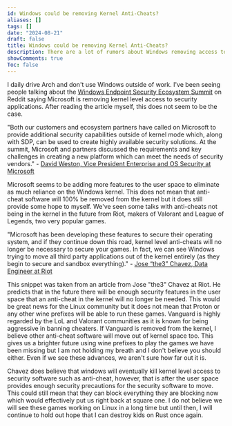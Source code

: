 ```yaml
---
id: Windows could be removing Kernel Anti-Cheats?
aliases: []
tags: []
date: "2024-08-21"
draft: false
title: Windows could be removing Kernel Anti-Cheats?
description: There are a lot of rumors about Windows removing access to Kernel level anti-cheats. We discuss these rumors in this article.
showComments: true
Toc: false
---
```


I daily drive Arch and don't use Windows outside of work. I've been seeing people talking about the [Windows Endpoint Security Ecosystem Summit](https://blogs.windows.com/windowsexperience/2024/09/12/taking-steps-that-drive-resiliency-and-security-for-windows-customers/) on Reddit saying Microsoft is removing kernel level access to security applications. After reading the article myself, this does not seem to be the case.

"Both our customers and ecosystem partners have called on Microsoft to provide additional security capabilities outside of kernel mode which, along with SDP, can be used to create highly available security solutions. At the summit, Microsoft and partners discussed the requirements and key challenges in creating a new platform which can meet the needs of security vendors." - [David Weston, Vice President Enterprise and OS Security at Microsoft](https://blogs.windows.com/windowsexperience/2024/09/12/taking-steps-that-drive-resiliency-and-security-for-windows-customers/)

Microsoft seems to be adding more features to the user space to eliminate as much reliance on the Windows kernel. This does not mean that anti-cheat software will 100% be removed from the kernel but it does still provide some hope to myself. We've seen some talks with anti-cheats not being in the kernel in the future from Riot, makers of Valorant and League of Legends, two very popular games.

"Microsoft has been developing these features to secure their operating system, and if they continue down this road, kernel level anti-cheats will no longer be necessary to secure your games. In fact, we can see Windows trying to move all third party applications out of the kernel entirely (as they begin to secure and sandbox everything)." - [Jose “the3” Chavez, Data Engineer at Riot](https://x.com/VALORANT/status/1837162362282946893)

This snippet was taken from an article from Jose "the3" Chavez at Riot. He predicts that in the future there will be enough security features in the user space that an anti-cheat in the kernel will no longer be needed. This would be great news for the Linux community but it does not mean that Proton or any other wine prefixes will be able to run these games. Vanguard is highly regarded by the LoL and Valorant communities as it is known for being aggressive in banning cheaters. If Vanguard is removed from the kernel, I believe other anti-cheat software will move out of kernel space too. This gives us a brighter future using wine prefixes to play the games we have been missing but I am not holding my breath and I don't believe you should either. Even if we see these advances, we aren't sure how far out it is.

Chavez does believe that windows will eventually kill kernel level access to security software such as anti-cheat, however, that is after the user space provides enough security precautions for the security software to move. This could still mean that they can block everything they are blocking now which would effectively put us right back at square one. I do not believe we will see these games working on Linux in a long time but until then, I will continue to hold out hope that I can destroy kids on Rust once again.
